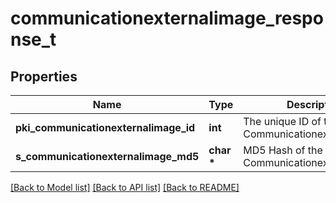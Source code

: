 # communicationexternalimage_response_t

## Properties
Name | Type | Description | Notes
------------ | ------------- | ------------- | -------------
**pki_communicationexternalimage_id** | **int** | The unique ID of the Communicationexternalimage | 
**s_communicationexternalimage_md5** | **char \*** | MD5 Hash of the Communicationexternalimage. | 

[[Back to Model list]](../README.md#documentation-for-models) [[Back to API list]](../README.md#documentation-for-api-endpoints) [[Back to README]](../README.md)


